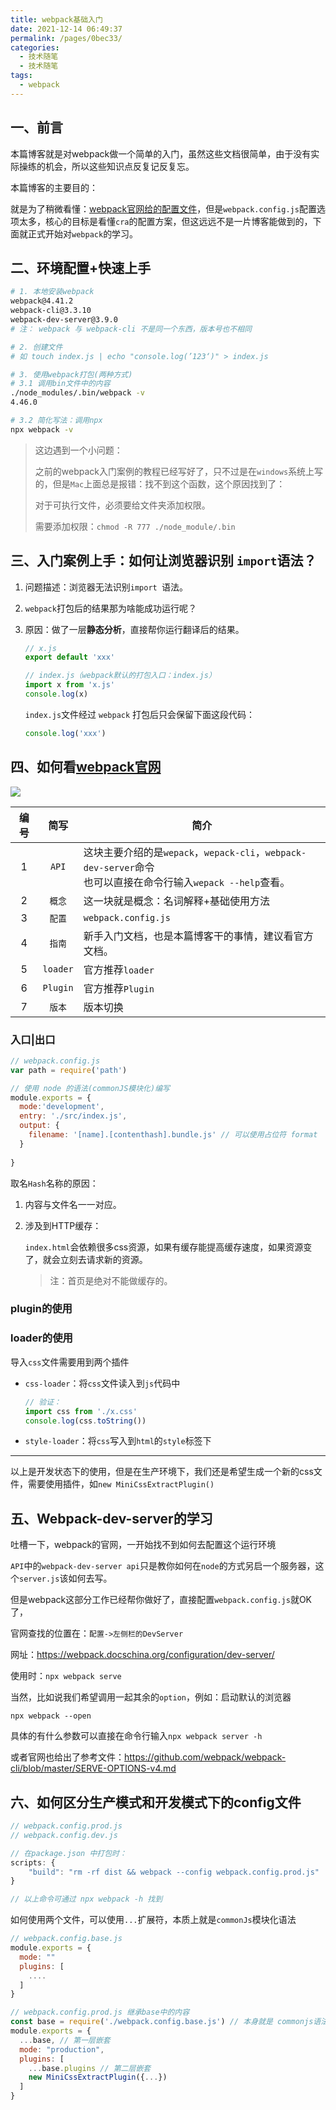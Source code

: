 ```yaml
---
title: webpack基础入门
date: 2021-12-14 06:49:37
permalink: /pages/0bec33/
categories:
  - 技术随笔
  - 技术随笔
tags:
  - webpack
---
```


## 一、前言

本篇博客就是对webpack做一个简单的入门，虽然这些文档很简单，由于没有实际操练的机会，所以这些知识点反复记反复忘。

本篇博客的主要目的：

就是为了稍微看懂：[webpack官网给的配置文件](https://webpack.docschina.org/configuration/)，但是`webpack.config.js`配置选项太多，核心的目标是看懂`cra`的配置方案，但这远远不是一片博客能做到的，下面就正式开始对`webpack`的学习。



## 二、环境配置+快速上手

```bash
# 1. 本地安装webpack
webpack@4.41.2
webpack-cli@3.3.10
webpack-dev-server@3.9.0
# 注： webpack 与 webpack-cli 不是同一个东西，版本号也不相同

# 2. 创建文件
# 如 touch index.js | echo "console.log(’123‘)" > index.js

# 3. 使用webpack打包(两种方式)
# 3.1 调用bin文件中的内容
./node_modules/.bin/webpack -v
4.46.0

# 3.2 简化写法：调用npx
npx webpack -v
```

> 这边遇到一个小问题：
>
> 之前的webpack入门案例的教程已经写好了，只不过是在`windows`系统上写的，但是`Mac`上面总是报错：找不到这个函数，这个原因找到了：
>
> 对于可执行文件，必须要给文件夹添加权限。
>
> 需要添加权限：`chmod -R 777 ./node_module/.bin`



## 三、入门案例上手：如何让浏览器识别 `import`语法？

1. 问题描述：浏览器无法识别`import `语法。

2. `webpack`打包后的结果那为啥能成功运行呢？

3. 原因：做了一层**静态分析**，直接帮你运行翻译后的结果。

   ```javascript
   // x.js
   export default 'xxx'
   
   // index.js（webpack默认的打包入口：index.js）
   import x from 'x.js'
   console.log(x)
   ```

   `index.js`文件经过 `webpack` 打包后只会保留下面这段代码：

   ```js
   console.log('xxx')
   ```




## 四、如何看[webpack官网](https://webpack.docschina.org/configuration/)

![](https://wjs-tik.oss-cn-shanghai.aliyuncs.com/image-20211218192458273.png)

| 编号 |   简写   | 简介                                                         |
| :--: | :------: | ------------------------------------------------------------ |
|  1   |  `API`   | 这块主要介绍的是`wepack`，`wepack-cli`，`webpack-dev-server`命令<br />也可以直接在命令行输入`wepack --help`查看。 |
|  2   |  `概念`  | 这一块就是概念：名词解释+基础使用方法                        |
|  3   |  `配置`  | `webpack.config.js`                                          |
|  4   |  `指南`  | 新手入门文档，也是本篇博客干的事情，建议看官方文档。         |
|  5   | `loader` | 官方推荐`loader`                                             |
|  6   | `Plugin` | 官方推荐`Plugin`                                             |
|  7   |  `版本`  | 版本切换                                                     |

### 入口|出口

```js
// webpack.config.js
var path = require('path')

// 使用 node 的语法(commonJS模块化)编写
module.exports = {
  mode:'development',
  entry: './src/index.js',
  output: {
    filename: '[name].[contenthash].bundle.js' // 可以使用占位符 format
  }
  
}
```

取名`Hash`名称的原因：

1. 内容与文件名一一对应。

2. 涉及到HTTP缓存：

   `index.html`会依赖很多css资源，如果有缓存能提高缓存速度，如果资源变了，就会立刻去请求新的资源。

   > 注：首页是绝对不能做缓存的。













### plugin的使用



### loader的使用

导入`css`文件需要用到两个插件

- `css-loader`：将`css`文件读入到`js`代码中

  ```js
  // 验证：
  import css from './x.css'
  console.log(css.toString())
  ```

- `style-loader`：将`css`写入到`html`的`style`标签下

---

以上是开发状态下的使用，但是在生产环境下，我们还是希望生成一个新的css文件，需要使用插件，如`new MiniCssExtractPlugin()`







## 五、Webpack-dev-server的学习

吐槽一下，webpack的官网，一开始找不到如何去配置这个运行环境

`API`中的`webpack-dev-server api`只是教你如何在`node`的方式另启一个服务器，这个`server.js`该如何去写。

但是webpack这部分工作已经帮你做好了，直接配置`webpack.config.js`就OK了，

官网查找的位置在：`配置->左侧栏的DevServer`

网址：https://webpack.docschina.org/configuration/dev-server/

使用时：`npx webpack serve`

当然，比如说我们希望调用一起其余的`option`，例如：启动默认的浏览器

`npx webpack --open`

具体的有什么参数可以直接在命令行输入`npx webpack server -h`

或者官网也给出了参考文件：https://github.com/webpack/webpack-cli/blob/master/SERVE-OPTIONS-v4.md



## 六、如何区分生产模式和开发模式下的config文件

```js
// webpack.config.prod.js
// webpack.config.dev.js

// 在package.json 中打包时：
scripts: {
	"build": "rm -rf dist && webpack --config webpack.config.prod.js"
}

// 以上命令可通过 npx webpack -h 找到
```

如何使用两个文件，可以使用`...`扩展符，本质上就是`commonJs`模块化语法

```javascript
// webpack.config.base.js
module.exports = {
  mode: ""
  plugins: [
  	....
  ]
}

// webpack.config.prod.js 继承base中的内容
const base = require('./webpack.config.base.js') // 本身就是 commonjs语法
module.exports = {
  ...base, // 第一层嵌套
  mode: "production",
  plugins: [
    ...base.plugins // 第二层嵌套
    new MiniCssExtractPlugin({...})
  ]
}
```



